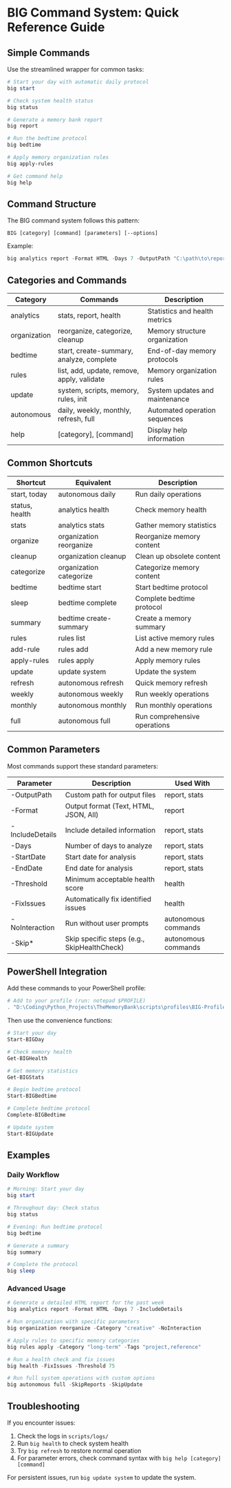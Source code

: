 # BIG Command System: Quick Reference Guide

## Simple Commands

Use the streamlined wrapper for common tasks:

```powershell
# Start your day with automatic daily protocol
big start

# Check system health status
big status

# Generate a memory bank report
big report

# Run the bedtime protocol
big bedtime

# Apply memory organization rules
big apply-rules

# Get command help
big help
```

## Command Structure

The BIG command system follows this pattern:

```
BIG [category] [command] [parameters] [--options]
```

Example:
```powershell
big analytics report -Format HTML -Days 7 -OutputPath "C:\path\to\report.html"
```

## Categories and Commands

| Category     | Commands                                   | Description                    |
| ------------ | ------------------------------------------ | ------------------------------ |
| analytics    | stats, report, health                      | Statistics and health metrics  |
| organization | reorganize, categorize, cleanup            | Memory structure organization  |
| bedtime      | start, create-summary, analyze, complete   | End-of-day memory protocols    |
| rules        | list, add, update, remove, apply, validate | Memory organization rules      |
| update       | system, scripts, memory, rules, init       | System updates and maintenance |
| autonomous   | daily, weekly, monthly, refresh, full      | Automated operation sequences  |
| help         | [category], [command]                      | Display help information       |

## Common Shortcuts

| Shortcut       | Equivalent              | Description                  |
| -------------- | ----------------------- | ---------------------------- |
| start, today   | autonomous daily        | Run daily operations         |
| status, health | analytics health        | Check memory health          |
| stats          | analytics stats         | Gather memory statistics     |
| organize       | organization reorganize | Reorganize memory content    |
| cleanup        | organization cleanup    | Clean up obsolete content    |
| categorize     | organization categorize | Categorize memory content    |
| bedtime        | bedtime start           | Start bedtime protocol       |
| sleep          | bedtime complete        | Complete bedtime protocol    |
| summary        | bedtime create-summary  | Create a memory summary      |
| rules          | rules list              | List active memory rules     |
| add-rule       | rules add               | Add a new memory rule        |
| apply-rules    | rules apply             | Apply memory rules           |
| update         | update system           | Update the system            |
| refresh        | autonomous refresh      | Quick memory refresh         |
| weekly         | autonomous weekly       | Run weekly operations        |
| monthly        | autonomous monthly      | Run monthly operations       |
| full           | autonomous full         | Run comprehensive operations |

## Common Parameters

Most commands support these standard parameters:

| Parameter       | Description                                 | Used With           |
| --------------- | ------------------------------------------- | ------------------- |
| -OutputPath     | Custom path for output files                | report, stats       |
| -Format         | Output format (Text, HTML, JSON, All)       | report              |
| -IncludeDetails | Include detailed information                | report, stats       |
| -Days           | Number of days to analyze                   | report, stats       |
| -StartDate      | Start date for analysis                     | report, stats       |
| -EndDate        | End date for analysis                       | report, stats       |
| -Threshold      | Minimum acceptable health score             | health              |
| -FixIssues      | Automatically fix identified issues         | health              |
| -NoInteraction  | Run without user prompts                    | autonomous commands |
| -Skip*          | Skip specific steps (e.g., SkipHealthCheck) | autonomous commands |

## PowerShell Integration

Add these commands to your PowerShell profile:

```powershell
# Add to your profile (run: notepad $PROFILE)
. "D:\Coding\Python_Projects\TheMemoryBank\scripts\profiles\BIG-Profile.ps1"
```

Then use the convenience functions:

```powershell
# Start your day
Start-BIGDay

# Check memory health
Get-BIGHealth

# Get memory statistics
Get-BIGStats

# Begin bedtime protocol
Start-BIGBedtime

# Complete bedtime protocol
Complete-BIGBedtime

# Update system
Start-BIGUpdate
```

## Examples

### Daily Workflow

```powershell
# Morning: Start your day
big start

# Throughout day: Check status
big status

# Evening: Run bedtime protocol
big bedtime

# Generate a summary
big summary

# Complete the protocol
big sleep
```

### Advanced Usage

```powershell
# Generate a detailed HTML report for the past week
big analytics report -Format HTML -Days 7 -IncludeDetails

# Run organization with specific parameters
big organization reorganize -Category "creative" -NoInteraction

# Apply rules to specific memory categories
big rules apply -Category "long-term" -Tags "project,reference"

# Run a health check and fix issues
big health -FixIssues -Threshold 75

# Run full system operations with custom options
big autonomous full -SkipReports -SkipUpdate
```

## Troubleshooting

If you encounter issues:

1. Check the logs in `scripts/logs/`
2. Run `big health` to check system health
3. Try `big refresh` to restore normal operation
4. For parameter errors, check command syntax with `big help [category] [command]`

For persistent issues, run `big update system` to update the system.